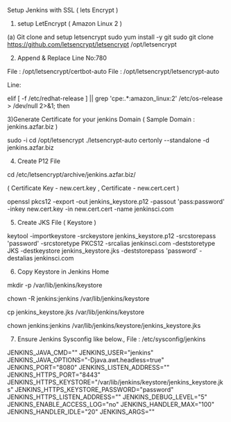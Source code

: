 Setup Jenkins with SSL ( lets Encrypt )

1) setup LetEncrypt ( Amazon Linux 2 )

(a) Git clone and setup letsencrypt
sudo yum install -y git
sudo git clone https://github.com/letsencrypt/letsencrypt /opt/letsencrypt

2) Append & Replace Line No:780

File : /opt/letsencrypt/certbot-auto
File : /opt/letsencrypt/letsencrypt-auto

Line:

elif [ -f /etc/redhat-release ] || grep 'cpe:.*:amazon_linux:2' /etc/os-release > /dev/null 2>&1; then


3)Generate Certificate for your jenkins Domain ( Sample Domain : jenkins.azfar.biz )

sudo -i
cd /opt/letsencrypt
./letsencrypt-auto certonly --standalone -d jenkins.azfar.biz


4) Create P12 File

cd /etc/letsencrypt/archive/jenkins.azfar.biz/

( Certificate Key - new.cert.key , Certificate - new.cert.cert )

openssl pkcs12 -export -out jenkins_keystore.p12 -passout 'pass:password'  -inkey new.cert.key -in new.cert.cert -name jenkinsci.com

5) Create JKS File ( Keystore )

keytool -importkeystore -srckeystore jenkins_keystore.p12   -srcstorepass 'password' -srcstoretype PKCS12   -srcalias jenkinsci.com -deststoretype JKS      -destkeystore jenkins_keystore.jks -deststorepass 'password'      -destalias jenkinsci.com

6) Copy Keystore in Jenkins Home

mkdir -p  /var/lib/jenkins/keystore

chown -R jenkins:jenkins /var/lib/jenkins/keystore

cp jenkins_keystore.jks /var/lib/jenkins/keystore

chown jenkins:jenkins /var/lib/jenkins/keystore/jenkins_keystore.jks

7) Ensure Jenkins Sysconfig like below., File : /etc/sysconfig/jenkins


JENKINS_JAVA_CMD=""
JENKINS_USER="jenkins"
JENKINS_JAVA_OPTIONS="-Djava.awt.headless=true"
JENKINS_PORT="8080"
JENKINS_LISTEN_ADDRESS=""
JENKINS_HTTPS_PORT="8443"
JENKINS_HTTPS_KEYSTORE="/var/lib/jenkins/keystore/jenkins_keystore.jks"
JENKINS_HTTPS_KEYSTORE_PASSWORD="password"
JENKINS_HTTPS_LISTEN_ADDRESS=""
JENKINS_DEBUG_LEVEL="5"
JENKINS_ENABLE_ACCESS_LOG="no"
JENKINS_HANDLER_MAX="100"
JENKINS_HANDLER_IDLE="20"
JENKINS_ARGS=""
